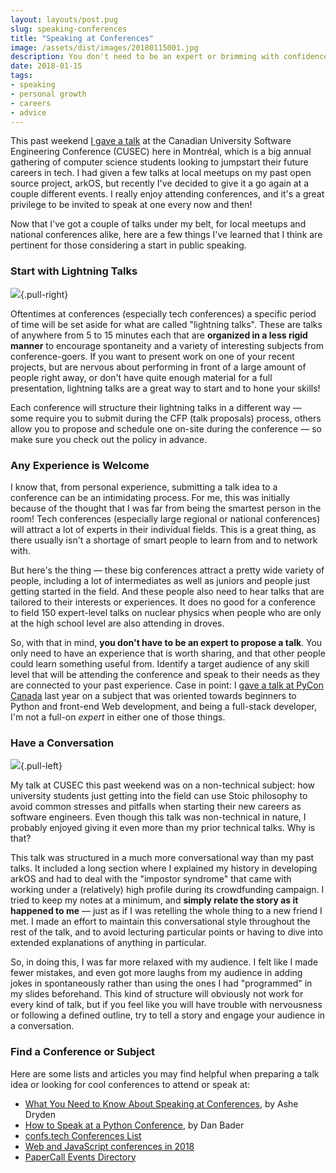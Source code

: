 ```yaml
---
layout: layouts/post.pug
slug: speaking-conferences
title: "Speaking at Conferences"
image: /assets/dist/images/20180115001.jpg
description: You don't need to be an expert or brimming with confidence - just go out and speak!
date: 2018-01-15
tags:
- speaking
- personal growth
- careers
- advice
---
```


This past weekend [I gave a talk](http://2018.cusec.net/speakers/#jacob) at the Canadian University Software Engineering Conference (CUSEC) here in Montréal, which is a big annual gathering of computer science students looking to jumpstart their future careers in tech. I had given a few talks at local meetups on my past open source project, arkOS, but recently I've decided to give it a go again at a couple different events. I really enjoy attending conferences, and it's a great privilege to be invited to speak at one every now and then!

Now that I've got a couple of talks under my belt, for local meetups and national conferences alike, here are a few things I've learned that I think are pertinent for those considering a start in public speaking.

### Start with Lightning Talks

![](/assets/dist/images/20180115002.png){.pull-right}

Oftentimes at conferences (especially tech conferences) a specific period of time will be set aside for what are called "lightning talks". These are talks of anywhere from 5 to 15 minutes each that are **organized in a less rigid manner** to encourage spontaneity and a variety of interesting subjects from conference-goers. If you want to present work on one of your recent projects, but are nervous about performing in front of a large amount of people right away, or don't have quite enough material for a full presentation, lightning talks are a great way to start and to hone your skills!

Each conference will structure their lightning talks in a different way &mdash; some require you to submit during the CFP (talk proposals) process, others allow you to propose and schedule one on-site during the conference &mdash; so make sure you check out the policy in advance.

### Any Experience is Welcome

I know that, from personal experience, submitting a talk idea to a conference can be an intimidating process. For me, this was initially because of the thought that I was far from being the smartest person in the room! Tech conferences (especially large regional or national conferences) will attract a lot of experts in their individual fields. This is a great thing, as there usually isn't a shortage of smart people to learn from and to network with.

But here's the thing &mdash; these big conferences attract a pretty wide variety of people, including a lot of intermediates as well as juniors and people just getting started in the field. And these people also need to hear talks that are tailored to their interests or experiences. It does no good for a conference to field 150 expert-level talks on nuclear physics when people who are only at the high school level are also attending in droves.

So, with that in mind, **you don't have to be an expert to propose a talk**. You only need to have an experience that is worth sharing, and that other people could learn something useful from. Identify a target audience of any skill level that will be attending the conference and speak to their needs as they are connected to your past experience. Case in point: I [gave a talk at PyCon Canada](https://2017.pycon.ca/schedule/6/) last year on a subject that was oriented towards beginners to Python and front-end Web development, and being a full-stack developer, I'm not a full-on *expert* in either one of those things.

### Have a Conversation

![](/assets/dist/images/20180115003.png){.pull-left}

My talk at CUSEC this past weekend was on a non-technical subject: how university students just getting into the field can use Stoic philosophy to avoid common stresses and pitfalls when starting their new careers as software engineers. Even though this talk was non-technical in nature, I probably enjoyed giving it even more than my prior technical talks. Why is that?

This talk was structured in a much more conversational way than my past talks. It included a long section where I explained my history in developing arkOS and had to deal with the "impostor syndrome" that came with working under a (relatively) high profile during its crowdfunding campaign. I tried to keep my notes at a minimum, and **simply relate the story as it happened to me** &mdash; just as if I was retelling the whole thing to a new friend I met. I made an effort to maintain this conversational style throughout the rest of the talk, and to avoid lecturing particular points or having to dive into extended explanations of anything in particular.

So, in doing this, I was far more relaxed with my audience. I felt like I made fewer mistakes, and even got more laughs from my audience in adding jokes in spontaneously rather than using the ones I had "programmed" in my slides beforehand. This kind of structure will obviously not work for every kind of talk, but if you feel like you will have trouble with nervousness or following a defined outline, try to tell a story and engage your audience in a conversation.

### Find a Conference or Subject

Here are some lists and articles you may find helpful when preparing a talk idea or looking for cool conferences to attend or speak at:

* [What You Need to Know About Speaking at Conferences](https://www.ashedryden.com/blog/what-you-need-to-know-about-speaking-at-conferences), by Ashe Dryden
* [How to Speak at a Python Conference](https://dbader.org/blog/how-to-speak-at-a-python-conference), by Dan Bader
* [confs.tech Conferences List](https://confs.tech)
* [Web and JavaScript conferences in 2018](https://github.com/asciidisco/web-conferences-2018)
* [PaperCall Events Directory](https://www.papercall.io/events)
